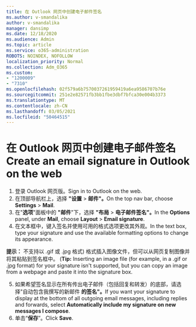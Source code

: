 ```yaml
---
title: 在 Outlook 网页中创建电子邮件签名
ms.author: v-smandalika
author: v-smandalika
manager: dansimp
ms.date: 12/18/2020
ms.audience: Admin
ms.topic: article
ms.service: o365-administration
ROBOTS: NOINDEX, NOFOLLOW
localization_priority: Normal
ms.collection: Adm_O365
ms.custom:
- "1200009"
- "7310"
ms.openlocfilehash: 02f579a6b7570037261959419a6ea9586707b76e
ms.sourcegitcommit: 251e2e82571fb3bb1fbe3dbf7bfca30e004b3373
ms.translationtype: MT
ms.contentlocale: zh-CN
ms.lasthandoff: 03/05/2021
ms.locfileid: "50464515"
---
```

# <a name="create-an-email-signature-in-outlook-on-the-web"></a><span data-ttu-id="756c5-102">在 Outlook 网页中创建电子邮件签名</span><span class="sxs-lookup"><span data-stu-id="756c5-102">Create an email signature in Outlook on the web</span></span>

1. <span data-ttu-id="756c5-103">登录 Outlook 网页版。</span><span class="sxs-lookup"><span data-stu-id="756c5-103">Sign in to Outlook on the web.</span></span>
2. <span data-ttu-id="756c5-104">在顶部导航栏上，选择 **"设置**  >  **邮件"。**</span><span class="sxs-lookup"><span data-stu-id="756c5-104">On the top nav bar, choose **Settings** > **Mail**.</span></span>
3. <span data-ttu-id="756c5-105">在"**选项**"面板中的 **"邮件**"下，选择 **"布局**  >  **电子邮件签名"。**</span><span class="sxs-lookup"><span data-stu-id="756c5-105">In the **Options** panel, under **Mail**, choose **Layout** > **Email signature**.</span></span>
4. <span data-ttu-id="756c5-106">在文本框中，键入签名并使用可用的格式选项更改其外观。</span><span class="sxs-lookup"><span data-stu-id="756c5-106">In the text box, type your signature and use the available formatting options to change its appearance.</span></span>

<span data-ttu-id="756c5-107">**提示：** 不支持以 .gif 或 .jpg 格式) 格式插入图像文件，但可以从网页复制图像并将其粘贴到签名框中。 (</span><span class="sxs-lookup"><span data-stu-id="756c5-107">**Tip:** Inserting an image file (for example, in a .gif or .jpg format) for your signature isn't supported, but you can copy an image from a webpage and paste it into the signature box.</span></span>

5. <span data-ttu-id="756c5-108">如果希望签名显示在所有传出电子邮件（包括回复和转发）的底部，请选择"自动包含我撰写的新邮件 **的签名"。**</span><span class="sxs-lookup"><span data-stu-id="756c5-108">If you want your signature to display at the bottom of all outgoing email messages, including replies and forwards, select **Automatically include my signature on new messages I compose**.</span></span>
6. <span data-ttu-id="756c5-109">单击“**保存**”。</span><span class="sxs-lookup"><span data-stu-id="756c5-109">Click **Save**.</span></span>
